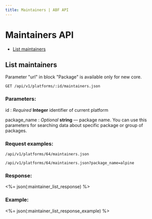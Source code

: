 ```yaml
---
title: Maintainers | ABF API
---
```


# Maintainers API

* [List maintainers](#list-maintainers)

## List maintainers
  Parameter "url" in block "Package" is available only for new core.

    GET /api/v1/platforms/:id/maintainers.json

### Parameters:

id
: _Required_ **Integer** identifier of current platform

package_name
: _Optional_ **string** — package name. You can use this parameters for searching data about specific package or group of packages.

### Request examples:

    /api/v1/platforms/64/maintainers.json

    /api/v1/platforms/64/maintainers.json?package_name=alpine

### Response:

<%= json(:maintainer_list_response) %>

### Example:

<%= json(:maintainer_list_response_example) %>
